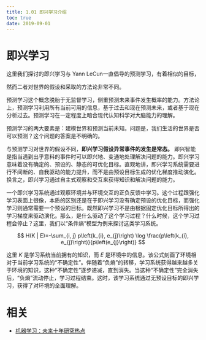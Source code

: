 ```yaml
---
title: 1.01 即兴学习介绍
toc: true
date: 2019-09-01
---
```


# 即兴学习

这里我们探讨的即兴学习与 Yann LeCun一直倡导的预测学习，有着相似的目标，

然而二者对世界的假设和采取的方法论非常不同。

预测学习这个概念脱胎于无监督学习，侧重预测未来事件发生概率的能力。方法论上，预测学习利用所有当前可用的信息，基于过去和现在预测未来，或者基于现在分析过去。预测学习在一定程度上暗合现代认知科学对大脑能力的理解。

预测学习的两大要素是：建模世界和预测当前未知。问题是，我们生活的世界是否可以预测？这个问题的答案是不明确的。

与预测学习对世界的假设不同，**即兴学习假设异常事件的发生是常态。** 即兴智能是指当遇到出乎意料的事件时可以即兴地、变通地处理解决问题的能力。即兴学习意味着没有确定的、预设的、静态的可优化目标。直观地讲，即兴学习系统需要进行不间断的、自我驱动的能力提升，而不是由预设目标生成的优化梯度推动演化。换言之，即兴学习通过自主式观察和交互来获得知识和解决问题的能力。

一个即兴学习系统通过观察环境并与环境交互的正负反馈中学习。这个过程跟强化学习表面上很像，本质的区别还是在于即兴学习没有确定预设的优化目标，而强化学习则通常需要一个预设的目标。既然即兴学习不是由根据固定优化目标所得出的学习梯度来驱动演化。那么，是什么驱动了这个学习过程？什么时候，这个学习过程会停止？这里，我们以“条件熵”模型为例来探讨这类学习系统。

$$
H(K | E)=-\sum_{i, j} p\left(k_{i}, e_{j}\right) \log \frac{p\left(k_{i}, e_{j}\right)}{p\left(e_{j}\right)}
$$

这里 $K$ 是学习系统当前拥有的知识，而 $E$ 是环境中的信息。该公式刻画了环境相对于当前学习系统的“不确定性”。伴随着“负熵”的转移，学习系统获得越来越多关于环境的知识，这种“不确定性”逐步递减，直到消失。当这种“不确定性”完全消失后，“负熵”流动停止，学习过程结束。这时，该学习系统通过无预设目标的即兴学习，获得了对环境的全面理解。


# 相关

- [机器学习：未来十年研究热点](https://www.msra.cn/zh-cn/news/executivebylines/tech-bylines-machine-learning)
